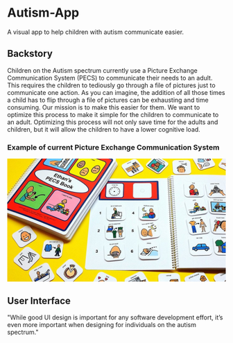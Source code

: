 # Autism-App
A visual app to help children with autism communicate easier. 

## Backstory

Children on the Autism spectrum currently use a Picture Exchange Communication System (PECS) to communicate their needs to an adult. This requires the children to tediously go through a file of pictures just to communicate one action. As you can imagine, the addition of all those times a child has to flip through a file of pictures can be exhausting and time consuming. Our mission is to make this easier for them. We want to optimize this process to make it simple for the children to communicate to an adult. Optimizing this process will not only save time for the adults and children, but it will allow the children to have a lower cognitive load.

### Example of current Picture Exchange Communication System

![](/example_pecs.jpg)

## User Interface

"While good UI design is important for any software development effort, it’s even more important when designing for individuals on the autism spectrum."
